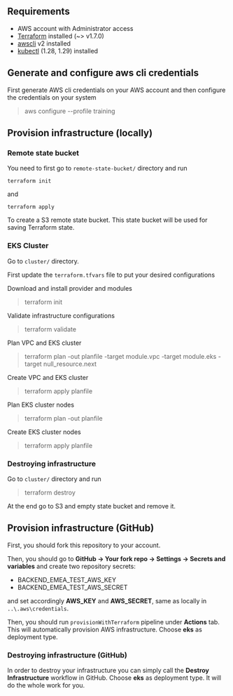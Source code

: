## Requirements

* AWS account with Administrator access
* [Terraform](https://developer.hashicorp.com/terraform/tutorials/aws-get-started/install-cli#install-cli) installed (~> v1.7.0)
* [awscli](https://docs.aws.amazon.com/cli/latest/userguide/getting-started-install.htmlhttps://docs.aws.amazon.com/cli/latest/userguide/getting-started-install.html) v2 installed
* [kubectl](https://kubernetes.io/docs/tasks/tools/) (1.28, 1.29) installed

## Generate and configure aws cli credentials

First generate AWS cli credentials on your AWS account and then configure the credentials on your system

> aws configure --profile training

## Provision infrastructure (locally)

### Remote state bucket
You need to first go to ```remote-state-bucket/``` directory and run

```
terraform init
```

and

```
terraform apply
```

To create a S3 remote state bucket. This state bucket will be used for saving Terraform state.

### EKS Cluster
Go to ```cluster/``` directory.

First update the `terraform.tfvars` file to put your desired configurations

Download and install provider and modules
> terraform init

Validate infrastructure configurations
> terraform validate

Plan VPC and EKS cluster
> terraform plan -out planfile -target module.vpc -target module.eks -target null_resource.next

Create VPC and EKS cluster
>terraform apply planfile

Plan EKS cluster nodes
> terraform plan -out planfile

Create EKS cluster nodes
> terraform apply planfile

### Destroying infrastructure

Go to ```cluster/``` directory and run
> terraform destroy

At the end go to S3 and empty state bucket and remove it.

## Provision infrastructure (GitHub)
First, you should fork this repository to your account.

Then, you should go to **GitHub -> Your fork repo -> Settings -> Secrets and variables**
and create two repository secrets:
* BACKEND_EMEA_TEST_AWS_KEY
* BACKEND_EMEA_TEST_AWS_SECRET

and set accordingly **AWS_KEY** and **AWS_SECRET**, same as locally in ```..\.aws\credentials```.

Then, you should run ```provisionWithTerraform``` pipeline under **Actions** tab.
This will automatically provision AWS infrastructure. Choose **eks** as deployment type.

### Destroying infrastructure (GitHub)
In order to destroy your infrastructure you can simply call the **Destroy Infrastructure**
workflow in GitHub. Choose **eks** as deployment type. It will do the whole work for you.